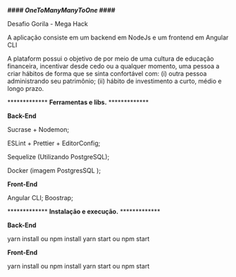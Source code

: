 **_#### OneToManyManyToOne ####_**

Desafio Gorila - Mega Hack

A aplicação consiste em um backend em NodeJs e um frontend em Angular CLI

A plataform possui o objetivo de por meio de uma cultura de educação financeira, incentivar desde cedo ou a qualquer momento, uma pessoa a criar hábitos de forma que se sinta confortável com: (i) outra pessoa administrando seu patrimônio; (ii) hábito de investimento a curto, médio e longo prazo.

************* **Ferramentas e libs.** *************

**Back-End**

Sucrase + Nodemon;

ESLint + Prettier + EditorConfig;

Sequelize (Utilizando PostgreSQL);

Docker (imagem PostgresSQL );

**Front-End**

Angular CLI;
Boostrap;

************* **Instalação e execução.** *************

**Back-End**

yarn install ou npm install
yarn start ou npm start

**Front-End**

yarn install ou npm install
yarn start ou npm start
